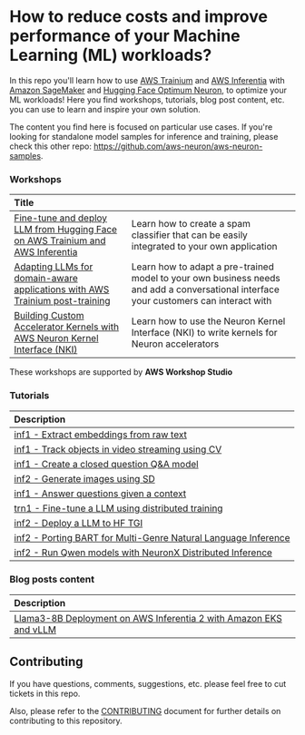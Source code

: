 # How to reduce costs and improve performance of your Machine Learning (ML) workloads?

In this repo you'll learn how to use [AWS Trainium](https://aws.amazon.com/machine-learning/trainium/) and [AWS Inferentia](https://aws.amazon.com/machine-learning/inferentia/) with [Amazon SageMaker](https://aws.amazon.com/sagemaker/) and [Hugging Face Optimum Neuron](https://huggingface.co/docs/optimum-neuron/index), to optimize your ML workloads! Here you find workshops, tutorials, blog post content, etc. you can use to learn and inspire your own solution.


The content you find here is focused on particular use cases. If you're looking for standalone model samples for inference and training, please check this other repo: https://github.com/aws-neuron/aws-neuron-samples. 

### Workshops

|Title||
|:-|:-|
|[Fine-tune and deploy LLM from Hugging Face on AWS Trainium and AWS Inferentia](workshops/01_FineTuneSpamClassifier)|Learn how to create a spam classifier that can be easily integrated to your own application|
|[Adapting LLMs for domain-aware applications with AWS Trainium post-training](workshops/02_DomainAdaptation)|Learn how to adapt a pre-trained model to your own business needs and add a conversational interface your customers can interact with|
|[Building Custom Accelerator Kernels with AWS Neuron Kernel Interface (NKI)](workshops/03_NKIWorkshop)|Learn how to use the Neuron Kernel Interface (NKI) to write kernels for Neuron accelerators|


These workshops are supported by **AWS Workshop Studio**

### Tutorials

|Description|
|:-|
|[inf1 - Extract embeddings from raw text](tutorials/01_EmbeddingsFromTextWithBert)|
|[inf1 - Track objects in video streaming using CV](tutorials/02_ObjectTrackingSageMakerGStreamer)|
|[inf1 - Create a closed question Q&A model](tutorials/03_QuestionAnsweringMachine)|
|[inf2 - Generate images using SD](tutorials/04_ImageGenerationWithStableDiffusion)|
|[inf1 - Answer questions given a context](tutorials/05_FastQuestionAnsweringWithBertQA)|
|[trn1 - Fine-tune a LLM using distributed training](tutorials/06_FinetuneLLMs)|
|[inf2 - Deploy a LLM to HF TGI](tutorials/07_DeployToInferentiaWithTGI)|
|[inf2 - Porting BART for Multi-Genre Natural Language Inference](tutorials/08_TextClassificationWithNaturalLanguageInference)|
|[inf2 - Run Qwen models with NeuronX Distributed Inference](tutorials/09_QwenInferenceWithNxDI)|

### Blog posts content
|Description|
|:-|
|[Llama3-8B Deployment on AWS Inferentia 2 with Amazon EKS and vLLM](blogs/01_LLama3-8B_Inferentia_EKS_vLLM/)|

## Contributing
If you have questions, comments, suggestions, etc. please feel free to cut tickets in this repo.

Also, please refer to the [CONTRIBUTING](CONTRIBUTING.md) document for further details on contributing to this repository.